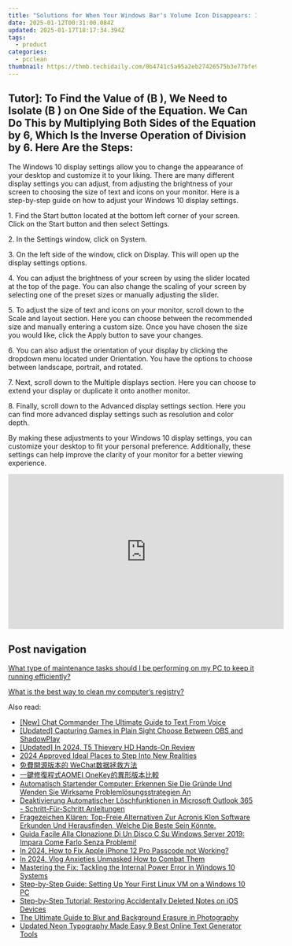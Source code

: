 ```yaml
---
title: "Solutions for When Your Windows Bar's Volume Icon Disappears: Insights by YL Software Experts"
date: 2025-01-12T00:31:00.084Z
updated: 2025-01-17T18:17:34.394Z
tags:
  - product
categories:
  - pcclean
thumbnail: https://thmb.techidaily.com/0b4741c5a95a2eb27426575b3e77bfe93d41de0ce8390e58e556e7c4a810a2f7.jpg
---
```


## Tutor]: To Find the Value of \(B \), We Need to Isolate \(B \) on One Side of the Equation. We Can Do This by Multiplying Both Sides of the Equation by 6, Which Is the Inverse Operation of Division by 6. Here Are the Steps:

The Windows 10 display settings allow you to change the appearance of your desktop and customize it to your liking. There are many different display settings you can adjust, from adjusting the brightness of your screen to choosing the size of text and icons on your monitor. Here is a step-by-step guide on how to adjust your Windows 10 display settings. 

1\. Find the Start button located at the bottom left corner of your screen. Click on the Start button and then select Settings.

2\. In the Settings window, click on System.

3\. On the left side of the window, click on Display. This will open up the display settings options. 

4\. You can adjust the brightness of your screen by using the slider located at the top of the page. You can also change the scaling of your screen by selecting one of the preset sizes or manually adjusting the slider.

5\. To adjust the size of text and icons on your monitor, scroll down to the Scale and layout section. Here you can choose between the recommended size and manually entering a custom size. Once you have chosen the size you would like, click the Apply button to save your changes.

6\. You can also adjust the orientation of your display by clicking the dropdown menu located under Orientation. You have the options to choose between landscape, portrait, and rotated.

7\. Next, scroll down to the Multiple displays section. Here you can choose to extend your display or duplicate it onto another monitor.

8\. Finally, scroll down to the Advanced display settings section. Here you can find more advanced display settings such as resolution and color depth. 

By making these adjustments to your Windows 10 display settings, you can customize your desktop to fit your personal preference. Additionally, these settings can help improve the clarity of your monitor for a better viewing experience.

<!-- affiliate ads begin -->
<iframe width="560" height="315" src="https://www.youtube.com/embed/97ydpSmzTJw?si=tFcelmtQX4u-b3u5" title="YouTube video player" frameborder="0" allow="accelerometer; autoplay; clipboard-write; encrypted-media; gyroscope; picture-in-picture; web-share" referrerpolicy="strict-origin-when-cross-origin" allowfullscreen></iframe>
<!-- affiliate ads end -->

## Post navigation

[What type of maintenance tasks should I be performing on my PC to keep it running efficiently?](https://tools.techidaily.com/pcclean/products/)

[What is the best way to clean my computer’s registry?](https://tools.techidaily.com/pcclean/products/)

<ins class="adsbygoogle"
     style="display:block"
     data-ad-format="autorelaxed"
     data-ad-client="ca-pub-7571918770474297"
     data-ad-slot="1223367746"></ins>

<ins class="adsbygoogle"
     style="display:block"
     data-ad-client="ca-pub-7571918770474297"
     data-ad-slot="8358498916"
     data-ad-format="auto"
     data-full-width-responsive="true"></ins>

<span class="atpl-alsoreadstyle">Also read:</span>
<div><ul>
<li><a href="https://fox-hovers.techidaily.com/new-chat-commander-the-ultimate-guide-to-text-from-voice/"><u>[New] Chat Commander The Ultimate Guide to Text From Voice</u></a></li>
<li><a href="https://video-capture.techidaily.com/updated-capturing-games-in-plain-sight-choose-between-obs-and-shadowplay/"><u>[Updated] Capturing Games in Plain Sight Choose Between OBS and ShadowPlay</u></a></li>
<li><a href="https://article-posts.techidaily.com/updated-in-2024-t5-thievery-hd-hands-on-review/"><u>[Updated] In 2024, T5 Thievery HD Hands-On Review</u></a></li>
<li><a href="https://some-knowledge.techidaily.com/2024-approved-ideal-places-to-step-into-new-realities/"><u>2024 Approved Ideal Places to Step Into New Realities</u></a></li>
<li><a href="https://discover-bits.techidaily.com/1728479451248-wechat/"><u>免費開源版本的 WeChat数据拯救方法</u></a></li>
<li><a href="https://discover-bits.techidaily.com/aomei-onekey/"><u>一鍵修復程式AOMEI OneKey的異形版本比較</u></a></li>
<li><a href="https://discover-bits.techidaily.com/automatisch-startender-computer-erkennen-sie-die-grunde-und-wenden-sie-wirksame-problemlosungsstrategien-an/"><u>Automatisch Startender Computer: Erkennen Sie Die Gründe Und Wenden Sie Wirksame Problemlösungsstrategien An</u></a></li>
<li><a href="https://discover-bits.techidaily.com/deaktivierung-automatischer-loschfunktionen-in-microsoft-outlook-365-schritt-fur-schritt-anleitungen/"><u>Deaktivierung Automatischer Löschfunktionen in Microsoft Outlook 365 - Schritt-Für-Schritt Anleitungen</u></a></li>
<li><a href="https://discover-bits.techidaily.com/fragezeichen-klaren-top-freie-alternativen-zur-acronis-klon-software-erkunden-und-herausfinden-welche-die-beste-sein-konnte/"><u>Fragezeichen Klären: Top-Freie Alternativen Zur Acronis Klon Software Erkunden Und Herausfinden, Welche Die Beste Sein Könnte.</u></a></li>
<li><a href="https://discover-bits.techidaily.com/guida-facile-alla-clonazione-di-un-disco-c-su-windows-server-2019-impara-come-farlo-senza-problemi/"><u>Guida Facile Alla Clonazione Di Un Disco C Su Windows Server 2019: Impara Come Farlo Senza Problemi!</u></a></li>
<li><a href="https://ios-unlock.techidaily.com/in-2024-how-to-fix-apple-iphone-12-pro-passcode-not-working-by-drfone-ios/"><u>In 2024, How to Fix Apple iPhone 12 Pro Passcode not Working?</u></a></li>
<li><a href="https://facebook-record-videos.techidaily.com/in-2024-vlog-anxieties-unmasked-how-to-combat-them/"><u>In 2024, Vlog Anxieties Unmasked How to Combat Them</u></a></li>
<li><a href="https://blue-screen-error.techidaily.com/mastering-the-fix-tackling-the-internal-power-error-in-windows-10-systems/"><u>Mastering the Fix: Tackling the Internal Power Error in Windows 10 Systems</u></a></li>
<li><a href="https://discover-bits.techidaily.com/step-by-step-guide-setting-up-your-first-linux-vm-on-a-windows-10-pc/"><u>Step-by-Step Guide: Setting Up Your First Linux VM on a Windows 10 PC</u></a></li>
<li><a href="https://discover-bits.techidaily.com/step-by-step-tutorial-restoring-accidentally-deleted-notes-on-ios-devices/"><u>Step-by-Step Tutorial: Restoring Accidentally Deleted Notes on iOS Devices</u></a></li>
<li><a href="https://extra-resources.techidaily.com/the-ultimate-guide-to-blur-and-background-erasure-in-photography/"><u>The Ultimate Guide to Blur and Background Erasure in Photography</u></a></li>
<li><a href="https://smart-video-editing.techidaily.com/updated-neon-typography-made-easy-9-best-online-text-generator-tools/"><u>Updated Neon Typography Made Easy 9 Best Online Text Generator Tools</u></a></li>
</ul></div>

